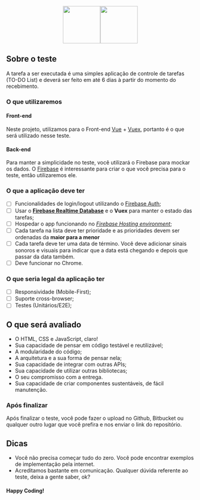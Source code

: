 <p align="center" style="display:flex;align-items:center;justify-content:center">
<img src="https://user-images.githubusercontent.com/5932230/53967121-5a5f8f80-40d3-11e9-946a-7a880cf65545.png" data-canonical-src="https://user-images.githubusercontent.com/5932230" width="100" height="100" />
<img src="https://user-images.githubusercontent.com/5932230/53967176-7d8a3f00-40d3-11e9-87d2-208704f0be60.png"
data-canonical-src="https://user-images.githubusercontent.com/5932230" width="100" height="100">
</p>

## Sobre o teste

A tarefa a ser executada é uma simples aplicação de controle de tarefas (TO-DO List) e deverá ser feito em até 6 dias à partir do momento do recebimento.

### O que utilizaremos

#### Front-end

Neste projeto, utilizamos para o Front-end [Vue](https://vuejs.org/) + [Vuex](https://vuex.vuejs.org/), portanto é o que será utilizado nesse teste.

#### Back-end

Para manter a simplicidade no teste, você utilizará o Firebase para mockar os dados. O [Firebase](https://firebase.google.com/) é interessante para criar o que você precisa para o teste, então utilizaremos ele.

### O que a aplicação deve ter

- [ ] Funcionalidades de login/logout utilizando o [Firebase Auth](https://firebase.google.com/docs/auth/);
- [ ] Usar o **[Firebase Realtime Database](https://firebase.google.com/docs/database/)** e o **Vuex** para manter o estado das tarefas;
- [ ] Hospedar o app funcionando no _[Firebase Hosting environment](https://firebase.google.com/docs/hosting/)_;
- [ ] Cada tarefa na lista deve ter prioridade e as prioridades devem ser ordenadas da **maior para a menor**
- [ ] Cada tarefa deve ter uma data de término. Você deve adicionar sinais sonoros e visuais para indicar que a data está chegando e depois que passar da data também.
- [ ] Deve funcionar no Chrome.

### O que seria legal da aplicação ter

- [ ] Responsividade (Mobile-First);
- [ ] Suporte cross-browser;
- [ ] Testes (Unitários/E2E);

## O que será avaliado

- O HTML, CSS e JavaScript, claro!
- Sua capacidade de pensar em código testável e reutilizável;
- A modularidade do código;
- A arquitetura e a sua forma de pensar nela;
- Sua capacidade de integrar com outras APIs;
- Sua capacidade de utilizar outras bibliotecas;
- O seu compromisso com a entrega.
- Sua capacidade de criar componentes sustentáveis, de fácil manutenção.

### Após finalizar

Após finalizar o teste, você pode fazer o upload no Github, Bitbucket ou qualquer outro lugar que você prefira e nos enviar o link do repositório.

## Dicas

- Você não precisa começar tudo do zero. Você pode encontrar exemplos de implementação pela internet.
- Acreditamos bastante em comunicação. Qualquer dúvida referente ao teste, deixa a gente saber, ok?

#### Happy Coding!
